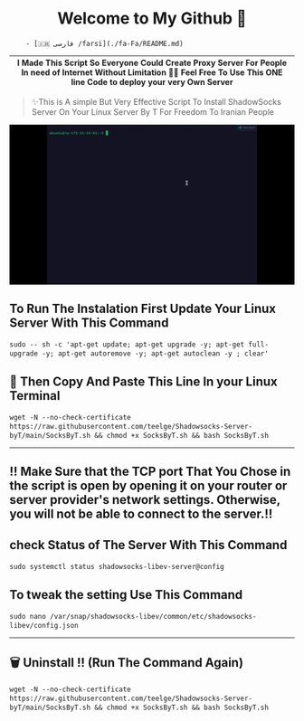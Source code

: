 <h1 align="center">Welcome to My Github 👋</h1>

        - [🇮🇷 فارسی /farsi](./fa-Fa/README.md)


| I Made This Script So Everyone Could Create Proxy Server For People In need of Internet Without Limitation ✌🏻  Feel Free To Use This ONE line Code to deploy your very Own Server |
|---|

  > ✨This is A simple But Very Effective Script To Install ShadowSocks Server On Your Linux Server
  > By T For Freedom To Iranian People 

<p align="center">
  <img width="700" align="center" src="https://raw.githubusercontent.com/teelge/Shadowsocks-Server-byT/main/SocksByT.gif" alt="demo"/>
</p>

## To Run The Instalation First Update Your Linux Server With This Command
```
sudo -- sh -c 'apt-get update; apt-get upgrade -y; apt-get full-upgrade -y; apt-get autoremove -y; apt-get autoclean -y ; clear'
```


## 🚀 Then Copy And Paste This Line In your Linux Terminal 
```
wget -N --no-check-certificate https://raw.githubusercontent.com/teelge/Shadowsocks-Server-byT/main/SocksByT.sh && chmod +x SocksByT.sh && bash SocksByT.sh
```
---

##  ‼️ Make Sure that the TCP port That You Chose in the script is open by opening it on your router or server provider's network settings. Otherwise, you will not be able to connect to the server.‼️

##  check Status of The Server With This Command 
```
sudo systemctl status shadowsocks-libev-server@config
```

## To tweak the setting Use This Command 
```
sudo nano /var/snap/shadowsocks-libev/common/etc/shadowsocks-libev/config.json
```
---
## 🗑️ Uninstall !!  (Run The Command Again)
```
wget -N --no-check-certificate https://raw.githubusercontent.com/teelge/Shadowsocks-Server-byT/main/SocksByT.sh && chmod +x SocksByT.sh && bash SocksByT.sh
```

